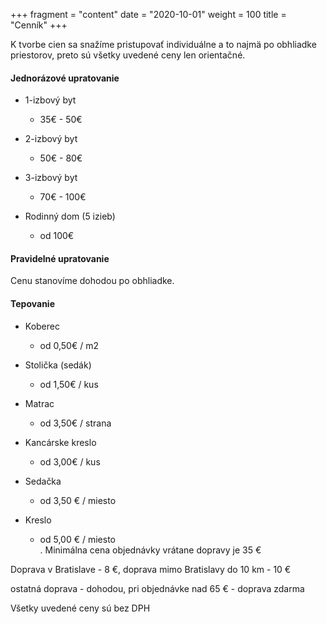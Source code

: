 +++
fragment = "content"
date = "2020-10-01"
weight = 100
title = "Cenník"
+++

K tvorbe cien sa snažíme pristupovať individuálne a to najmä po obhliadke priestorov, preto sú všetky uvedené ceny len orientačné.

#### Jednorázové upratovanie

- 1-izbový byt
	- 35€ - 50€

- 2-izbový byt
	- 50€ - 80€

- 3-izbový byt
	- 70€ - 100€

- Rodinný dom (5 izieb)
	- od 100€

#### Pravidelné upratovanie

Cenu stanovíme dohodou po obhliadke.

#### Tepovanie

- Koberec
	- od 0,50€ / m2

- Stolička (sedák)
	- od 1,50€ / kus     

- Matrac
	- od 3,50€ / strana

- Kancárske kreslo
	- od 3,00€ / kus

- Sedačka
	- od 3,50 € / miesto

- Kreslo
	- od 5,00 € / miesto                 
.
Minimálna cena objednávky vrátane dopravy je 35 €

Doprava v Bratislave  -  8 €, doprava mimo Bratislavy do 10 km - 10 €

ostatná doprava - dohodou, pri objednávke nad 65 € - doprava zdarma

Všetky uvedené ceny sú bez DPH
